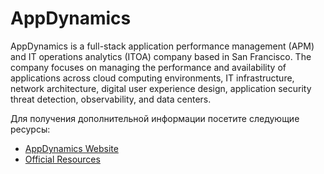 # AppDynamics

AppDynamics is a full-stack application performance management (APM) and IT operations analytics (ITOA) company based in San Francisco. The company focuses on managing the performance and availability of applications across cloud computing environments, IT infrastructure, network architecture, digital user experience design, application security threat detection, observability, and data centers.

Для получения дополнительной информации посетите следующие ресурсы:

- [AppDynamics Website](https://www.appdynamics.com/)
- [Official Resources](https://www.appdynamics.com/resources)
